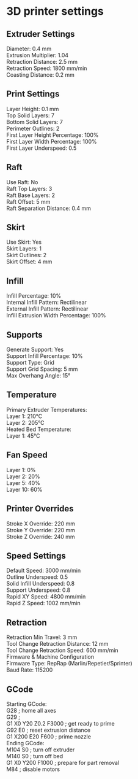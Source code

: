 # 3D printer settings

## Extruder Settings
Diameter: 0.4 mm  
Extrusion Multiplier: 1.04  
Retraction Distance: 2.5 mm  
Retraction Speed: 1800 mm/min  
Coasting Distance: 0.2 mm  

## Print Settings
Layer Height: 0.1 mm  
Top Solid Layers: 7  
Bottom Solid Layers: 7  
Perimeter Outlines: 2  
First Layer Height Percentage: 100%  
First Layer Width Percentage: 100%  
First Layer Underspeed: 0.5  

## Raft
Use Raft: No  
Raft Top Layers: 3  
Raft Base Layers: 2  
Raft Offset: 5 mm  
Raft Separation Distance: 0.4 mm  

## Skirt
Use Skirt: Yes  
Skirt Layers: 1  
Skirt Outlines: 2  
Skirt Offset: 4 mm  

## Infill
Infill Percentage: 10%  
Internal Infill Pattern: Rectilinear  
External Infill Pattern: Rectilinear  
Infill Extrusion Width Percentage: 100%  

## Supports
Generate Support: Yes  
Support Infill Percentage: 10%  
Support Type: Grid  
Support Grid Spacing: 5 mm  
Max Overhang Angle: 15°  

## Temperature
Primary Extruder Temperatures:  
Layer 1: 210°C  
Layer 2: 205°C  
Heated Bed Temperature:  
Layer 1: 45°C  

## Fan Speed
Layer 1: 0%  
Layer 2: 20%  
Layer 5: 40%  
Layer 10: 60%  

## Printer Overrides
Stroke X Override: 220 mm  
Stroke Y Override: 220 mm  
Stroke Z Override: 240 mm  

## Speed Settings
Default Speed: 3000 mm/min  
Outline Underspeed: 0.5  
Solid Infill Underspeed: 0.8  
Support Underspeed: 0.8  
Rapid XY Speed: 4800 mm/min  
Rapid Z Speed: 1002 mm/min  

## Retraction
Retraction Min Travel: 3 mm  
Tool Change Retraction Distance: 12 mm  
Tool Change Retraction Speed: 600 mm/min  
Firmware & Machine Configuration  
Firmware Type: RepRap (Marlin/Repetier/Sprinter)  
Baud Rate: 115200  

## GCode
Starting GCode:  
G28 ; home all axes  
G29 ;  
G1 X0 Y20 Z0.2 F3000 ; get ready to prime  
G92 E0 ; reset extrusion distance  
G1 X200 E20 F600 ; prime nozzle  
Ending GCode:  
M104 S0 ; turn off extruder  
M140 S0 ; turn off bed  
G1 X0 Y200 F1000 ; prepare for part removal  
M84 ; disable motors  
